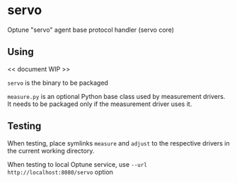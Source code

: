 # servo
Optune "servo" agent base protocol handler (servo core)

## Using

<< document WIP >>

`servo` is the binary to be packaged

`measure.py` is an optional Python base class used by measurement drivers. It needs to be packaged only if the measurement driver uses it.

## Testing

When testing, place symlinks `measure` and `adjust` to the respective drivers
in the current working directory.

When testing to local Optune service, use `--url http://localhost:8080/servo` option

